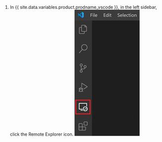 1. In {{ site.data.variables.product.prodname_vscode }}, in the left sidebar, click the Remote Explorer icon. ![The Remote Explorer icon in {{ site.data.variables.product.prodname_vscode }}](/assets/images/help/codespaces/click-remote-explorer-icon-vscode.png)